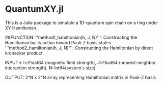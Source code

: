 # QuantumXY.jl
This is a Julia package to simulate a 1D-quantum spin chain on a ring under XY Hamiltonian.

##FUNCTION
'''method1_hamiltonian(h, J, N)''': Constructing the Hamiltonian by its action toward Pauli-Z basis states
'''method2_hamiltonian(h, J, N)''': Constructing the Hamiltonian by direct kronecker product

INPUT-> h::Float64 (magnetic field strength), J::Float64 (nearest-neighbor interaction strength), N::Int64(system's size)

OUTPUT: 2^N x 2^N array representing Hamiltonian matrix in Pauli-Z basis
